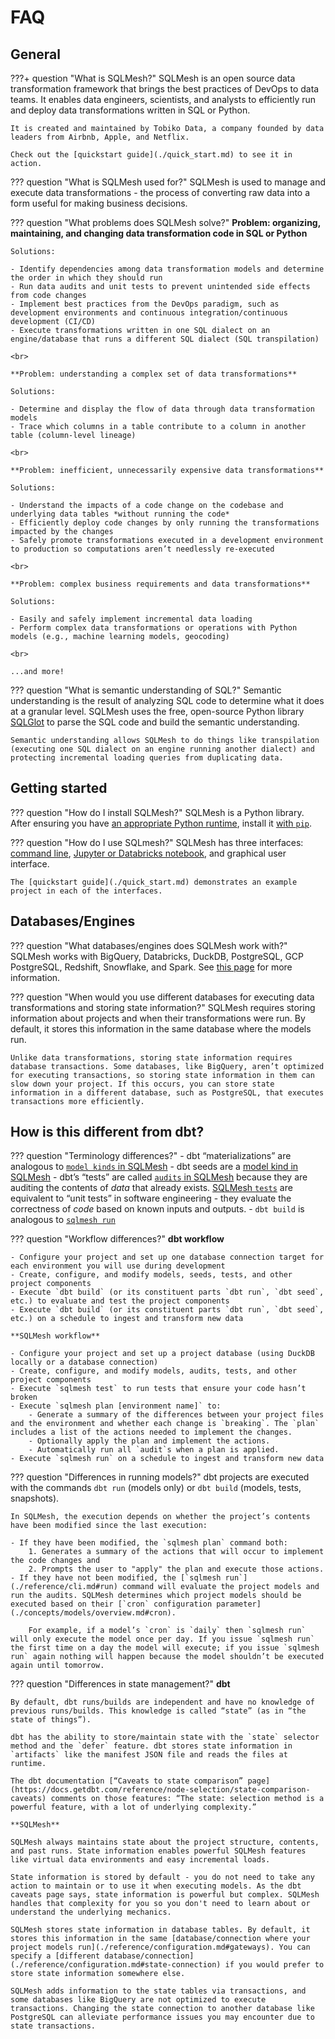 # FAQ

## General

???+ question "What is SQLMesh?"
    SQLMesh is an open source data transformation framework that brings the best practices of DevOps to data teams. It enables data engineers, scientists, and analysts to efficiently run and deploy data transformations written in SQL or Python. 
    
    It is created and maintained by Tobiko Data, a company founded by data leaders from Airbnb, Apple, and Netflix. 
    
    Check out the [quickstart guide](./quick_start.md) to see it in action.

??? question "What is SQLMesh used for?"
    SQLMesh is used to manage and execute data transformations - the process of converting raw data into a form useful for making business decisions. 

??? question "What problems does SQLMesh solve?"
    **Problem: organizing, maintaining, and changing data transformation code in SQL or Python**

    Solutions:

    - Identify dependencies among data transformation models and determine the order in which they should run
    - Run data audits and unit tests to prevent unintended side effects from code changes
    - Implement best practices from the DevOps paradigm, such as development environments and continuous integration/continuous development (CI/CD)
    - Execute transformations written in one SQL dialect on an engine/database that runs a different SQL dialect (SQL transpilation)

    <br>

    **Problem: understanding a complex set of data transformations**

    Solutions:

    - Determine and display the flow of data through data transformation models
    - Trace which columns in a table contribute to a column in another table (column-level lineage)

    <br>

    **Problem: inefficient, unnecessarily expensive data transformations**

    Solutions:

    - Understand the impacts of a code change on the codebase and underlying data tables *without running the code*
    - Efficiently deploy code changes by only running the transformations impacted by the changes
    - Safely promote transformations executed in a development environment to production so computations aren’t needlessly re-executed

    <br>

    **Problem: complex business requirements and data transformations**

    Solutions:

    - Easily and safely implement incremental data loading
    - Perform complex data transformations or operations with Python models (e.g., machine learning models, geocoding)

    <br>

    ...and more!

??? question "What is semantic understanding of SQL?"
    Semantic understanding is the result of analyzing SQL code to determine what it does at a granular level. SQLMesh uses the free, open-source Python library [SQLGlot](https://github.com/tobymao/sqlglot) to parse the SQL code and build the semantic understanding.
    
    Semantic understanding allows SQLMesh to do things like transpilation (executing one SQL dialect on an engine running another dialect) and protecting incremental loading queries from duplicating data.

## Getting started

??? question "How do I install SQLMesh?"
    SQLMesh is a Python library. After ensuring you have [an appropriate Python runtime](./prerequisites.md), install it [with `pip`](./installation.md).  

??? question "How do I use SQLmesh?"
    SQLMesh has three interfaces: [command line](./reference/cli.md), [Jupyter or Databricks notebook](./reference/notebook.md), and graphical user interface. 
    
    The [quickstart guide](./quick_start.md) demonstrates an example project in each of the interfaces.

## Databases/Engines

??? question "What databases/engines does SQLMesh work with?"
    SQLMesh works with BigQuery, Databricks, DuckDB, PostgreSQL, GCP PostgreSQL, Redshift, Snowflake, and Spark. See [this page](./integrations/engines.md) for more information.

??? question "When would you use different databases for executing data transformations and storing state information?"
    SQLMesh requires storing information about projects and when their transformations were run. By default, it stores this information in the same database where the models run. 
    
    Unlike data transformations, storing state information requires database transactions. Some databases, like BigQuery, aren’t optimized for executing transactions, so storing state information in them can slow down your project. If this occurs, you can store state information in a different database, such as PostgreSQL, that executes transactions more efficiently.

## How is this different from dbt?

??? question "Terminology differences?"
    - dbt “materializations” are analogous to [`model kinds` in SQLMesh](./concepts/models/model_kinds.md)
    - dbt seeds are a [model kind in SQLMesh](./concepts/models/model_kinds.md#seed)
    - dbt’s “tests” are called [`audits` in SQLMesh](./concepts/audits.md) because they are auditing the contents of *data* that already exists. [SQLMesh `tests`](./concepts/tests.md) are equivalent to “unit tests” in software engineering - they evaluate the correctness of *code* based on known inputs and outputs.
    - `dbt build` is analogous to [`sqlmesh run`](./reference/cli.md#run)

??? question "Workflow differences?"
    **dbt workflow**

    - Configure your project and set up one database connection target for each environment you will use during development
    - Create, configure, and modify models, seeds, tests, and other project components
    - Execute `dbt build` (or its constituent parts `dbt run`, `dbt seed`, etc.) to evaluate and test the project components
    - Execute `dbt build` (or its constituent parts `dbt run`, `dbt seed`, etc.) on a schedule to ingest and transform new data

    **SQLMesh workflow**

    - Configure your project and set up a project database (using DuckDB locally or a database connection)
    - Create, configure, and modify models, audits, tests, and other project components
    - Execute `sqlmesh test` to run tests that ensure your code hasn’t broken
    - Execute `sqlmesh plan [environment name]` to: 
        - Generate a summary of the differences between your project files and the environment and whether each change is `breaking`. The `plan` includes a list of the actions needed to implement the changes. 
        - Optionally apply the plan and implement the actions.
        - Automatically run all `audit`s when a plan is applied.
    - Execute `sqlmesh run` on a schedule to ingest and transform new data

??? question "Differences in running models?"
    dbt projects are executed with the commands `dbt run` (models only) or `dbt build` (models, tests, snapshots). 
    
    In SQLMesh, the execution depends on whether the project’s contents have been modified since the last execution:

    - If they have been modified, the `sqlmesh plan` command both:
        1. Generates a summary of the actions that will occur to implement the code changes and 
        2. Prompts the user to "apply" the plan and execute those actions.
    - If they have not been modified, the [`sqlmesh run`](./reference/cli.md#run) command will evaluate the project models and run the audits. SQLMesh determines which project models should be executed based on their [`cron` configuration parameter](./concepts/models/overview.md#cron). 
    
        For example, if a model’s `cron` is `daily` then `sqlmesh run` will only execute the model once per day. If you issue `sqlmesh run` the first time on a day the model will execute; if you issue `sqlmesh run` again nothing will happen because the model shouldn’t be executed again until tomorrow.

??? question "Differences in state management?"
    **dbt**

    By default, dbt runs/builds are independent and have no knowledge of previous runs/builds. This knowledge is called “state” (as in “the state of things”).
    
    dbt has the ability to store/maintain state with the `state` selector method and the `defer` feature. dbt stores state information in `artifacts` like the manifest JSON file and reads the files at runtime.

    The dbt documentation [“Caveats to state comparison” page](https://docs.getdbt.com/reference/node-selection/state-comparison-caveats) comments on those features: “The state: selection method is a powerful feature, with a lot of underlying complexity.”

    **SQLMesh**

    SQLMesh always maintains state about the project structure, contents, and past runs. State information enables powerful SQLMesh features like virtual data environments and easy incremental loads.

    State information is stored by default - you do not need to take any action to maintain or to use it when executing models. As the dbt caveats page says, state information is powerful but complex. SQLMesh handles that complexity for you so you don't need to learn about or understand the underlying mechanics.

    SQLMesh stores state information in database tables. By default, it stores this information in the same [database/connection where your project models run](./reference/configuration.md#gateways). You can specify a [different database/connection](./reference/configuration.md#state-connection) if you would prefer to store state information somewhere else. 
    
    SQLMesh adds information to the state tables via transactions, and some databases like BigQuery are not optimized to execute transactions. Changing the state connection to another database like PostgreSQL can alleviate performance issues you may encounter due to state transactions.
